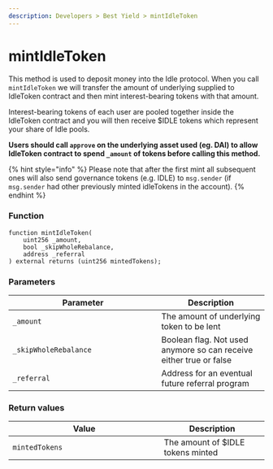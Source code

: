 ```yaml
---
description: Developers > Best Yield > mintIdleToken
---
```


# mintIdleToken

This method is used to deposit money into the Idle protocol. When you call `mintIdleToken` we will transfer the amount of underlying supplied to IdleToken contract and then mint interest-bearing tokens with that amount.&#x20;

Interest-bearing tokens of each user are pooled together inside the IdleToken contract and you will then receive $IDLE tokens which represent your share of Idle pools.

**Users should call `approve` on the underlying asset used (eg. DAI) to allow IdleToken contract to spend `_amount` of tokens before calling this method.**

{% hint style="info" %}
Please note that after the first mint all subsequent ones will also send governance tokens (e.g. IDLE) to `msg.sender` (if `msg.sender` had other previously minted idleTokens in the account).
{% endhint %}

### Function

```solidity
function mintIdleToken(
    uint256 _amount, 
    bool _skipWholeRebalance, 
    address _referral
) external returns (uint256 mintedTokens);
```

### **Parameters**

<table><thead><tr><th width="277">Parameter</th><th>Description</th></tr></thead><tbody><tr><td><code>_amount</code></td><td>The amount of underlying token to be lent</td></tr><tr><td><code>_skipWholeRebalance</code></td><td>Boolean flag. Not used anymore so can receive either true or false</td></tr><tr><td><code>_referral</code></td><td>Address for an eventual future referral program</td></tr></tbody></table>

### **Return values**

<table><thead><tr><th width="282">Value</th><th>Description</th></tr></thead><tbody><tr><td><code>mintedTokens</code></td><td>The amount of $IDLE tokens minted</td></tr></tbody></table>
